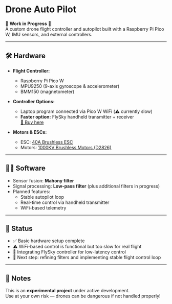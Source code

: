 # Drone Auto Pilot

🚧 **Work in Progress** 🚧  
A custom drone flight controller and autopilot built with a Raspberry Pi Pico W, IMU sensors, and external controllers.  

---

## 🛠️ Hardware

- **Flight Controller:**  
  - Raspberry Pi Pico W  
  - MPU9250 (9-axis gyroscope & accelerometer)  
  - BMM150 (magnetometer)  

- **Controller Options:**  
  - Laptop program connected via Pico W WiFi (⚠️ currently slow)  
  - **Faster option:** FlySky handheld transmitter + receiver  
    [🔗 Buy here](https://www.aliexpress.com/item/1005006102515851.html?src=google&pdp_npi=4%40dis!SEK!1544.88!478.92!!!!!%40!12000035754793147!ppc!!!)  

- **Motors & ESCs:**  
  - ESC: [40A Brushless ESC](https://rcdrone.top/sv/products/40a-brushless-esc-speed-controller)  
  - Motors: [1000KV Brushless Motors (D2826)](https://fyndiq.se/produkt/borstlos-motor-d2826-med-adapter-ersattningsmotor-for-rc-flygplan-1000kv-96d02990da3c41fd/)  

---

## 🧑‍💻 Software

- Sensor fusion: **Mahony filter**  
- Signal processing: **Low-pass filter** (plus additional filters in progress)  
- Planned features:  
  - Stable autopilot loop  
  - Real-time control via handheld transmitter  
  - WiFi-based telemetry  

---

## 📌 Status

- ✅ Basic hardware setup complete  
- ⚠️ WiFi-based control is functional but too slow for real flight  
- 🔄 Integrating FlySky controller for low-latency control  
- 🚀 Next step: refining filters and implementing stable flight control loop  

---

## 📖 Notes

This is an **experimental project** under active development.  
Use at your own risk — drones can be dangerous if not handled properly!  
